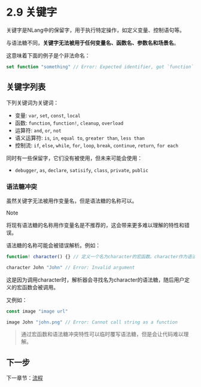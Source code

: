 # 2.9 关键字

关键字是NLang中的保留字，用于执行特定操作，如定义变量、控制语句等。

与语法糖不同，**关键字无法被用于任何变量名、函数名、参数名和场景名**。

这意味着下面的例子是个非法命名：  
```javascript
set function "something" // Error: Expected identifier, got `function` instead
```

## 关键字列表

下列关键词为关键词：  
- 变量: `var`, `set`, `const`, `local`
- 函数: `function`, `function!`, `cleanup`, `overload`
- 运算符: `and`, `or`, `not`
- 语义运算符: `is`, `in`, `equal to`, `greater than`, `less than`
- 控制流: `if`, `else`, `while`, `for`, `loop`, `break`, `continue`, `return`, `for each`

同时有一些保留字，它们没有被使用，但未来可能会使用：  
- `debugger`, `as`, `declare`, `satisify`, `class`, `private`, `public`

### 语法糖冲突

虽然关键字无法被用作变量名，但是语法糖的名称可以。

> [!NOTE]
> 将现有语法糖的名称用作变量名是不推荐的，这会带来更多难以理解的特性和错误。

语法糖的名称可能会被错误解析。例如：  
```javascript
function! character() {} // 定义一个名为character的宏函数。character作为语法糖已经原生支持

character John "John" // Error: Invalid argument
```

这是因为调用character时，解析器会寻找名为character的语法糖，随后用户定义的宏函数会被调用。

又例如：  
```javascript
const image "image url"

image John "john.png" // Error: Cannot call string as a function
```

> 通过宏函数和语法糖冲突特性可以临时覆写语法糖，但是会让代码难以理解。

## 下一步

下一章节：[流程](./10.%20流程.md)
